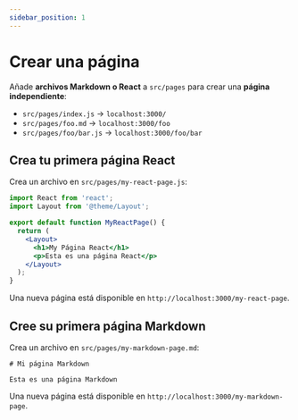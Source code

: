 ```yaml
---
sidebar_position: 1
---
```


# Crear una página

Añade **archivos Markdown o React** a `src/pages` para crear una **página independiente**:

- `src/pages/index.js` -> `localhost:3000/`
- `src/pages/foo.md` -> `localhost:3000/foo`
- `src/pages/foo/bar.js` -> `localhost:3000/foo/bar`

## Crea tu primera página React

Crea un archivo en `src/pages/my-react-page.js`:

```jsx title="src/pages/my-react-page.js"
import React from 'react';
import Layout from '@theme/Layout';

export default function MyReactPage() {
  return (
    <Layout>
      <h1>My Página React</h1>
      <p>Esta es una página React</p>
    </Layout>
  );
}
```

Una nueva página está disponible en `http://localhost:3000/my-react-page`.

## Cree su primera página Markdown

Crea un archivo en `src/pages/my-markdown-page.md`:

```mdx title="src/pages/my-markdown-page.md"
# Mi página Markdown

Esta es una página Markdown
```

Una nueva página está disponible en `http://localhost:3000/my-markdown-page`.
